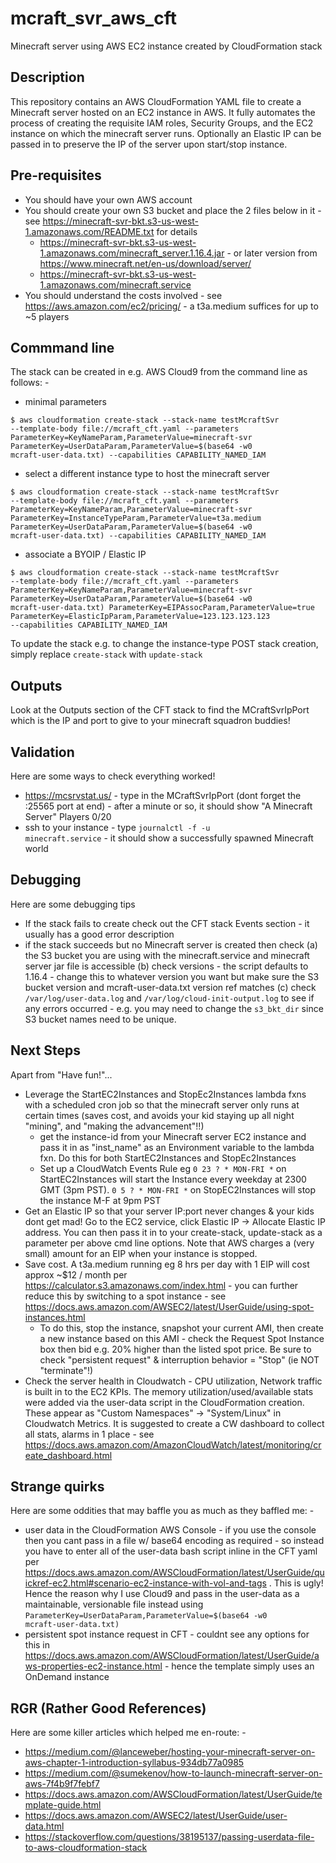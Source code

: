 # mcraft_svr_aws_cft
Minecraft server using AWS EC2 instance created by CloudFormation stack

## Description
This repository contains an AWS CloudFormation YAML file to create a Minecraft server hosted on an EC2 instance in AWS.
It fully automates the process of creating the requisite IAM roles, Security Groups, and the EC2 instance on which the minecraft server runs.
Optionally an Elastic IP can be passed in to preserve the IP of the server upon start/stop instance.

## Pre-requisites
* You should have your own AWS account
* You should create your own S3 bucket and place the 2 files below in it - see https://minecraft-svr-bkt.s3-us-west-1.amazonaws.com/README.txt for details
  * https://minecraft-svr-bkt.s3-us-west-1.amazonaws.com/minecraft_server.1.16.4.jar - or later version from https://www.minecraft.net/en-us/download/server/
  * https://minecraft-svr-bkt.s3-us-west-1.amazonaws.com/minecraft.service 
* You should understand the costs involved - see https://aws.amazon.com/ec2/pricing/ - a t3a.medium suffices for up to ~5 players 

## Commmand line
The stack can be created in e.g. AWS Cloud9 from the command line as follows: -

- minimal parameters

<code>$ aws cloudformation create-stack --stack-name testMcraftSvr --template-body file://mcraft_cft.yaml --parameters ParameterKey=KeyNameParam,ParameterValue=minecraft-svr ParameterKey=UserDataParam,ParameterValue=$(base64 -w0 mcraft-user-data.txt) --capabilities CAPABILITY_NAMED_IAM</code>

- select a different instance type to host the minecraft server

<code>$ aws cloudformation create-stack --stack-name testMcraftSvr --template-body file://mcraft_cft.yaml --parameters ParameterKey=KeyNameParam,ParameterValue=minecraft-svr ParameterKey=InstanceTypeParam,ParameterValue=t3a.medium ParameterKey=UserDataParam,ParameterValue=$(base64 -w0 mcraft-user-data.txt) --capabilities CAPABILITY_NAMED_IAM</code>

- associate a BYOIP / Elastic IP
 
<code>$ aws cloudformation create-stack --stack-name testMcraftSvr --template-body file://mcraft_cft.yaml --parameters ParameterKey=KeyNameParam,ParameterValue=minecraft-svr ParameterKey=UserDataParam,ParameterValue=$(base64 -w0 mcraft-user-data.txt) ParameterKey=EIPAssocParam,ParameterValue=true ParameterKey=ElasticIpParam,ParameterValue=123.123.123.123 --capabilities CAPABILITY_NAMED_IAM</code>

To update the stack e.g. to change the instance-type POST stack creation, simply replace <code>create-stack</code> with <code>update-stack</code>

## Outputs
Look at the Outputs section of the CFT stack to find the MCraftSvrIpPort which is the IP and port to give to your minecraft squadron buddies!	

## Validation
Here are some ways to check everything worked!
* https://mcsrvstat.us/ - type in the MCraftSvrIpPort (dont forget the :25565 port at end) - after a minute or so, it should show "A Minecraft Server" Players 0/20
* ssh to your instance - type <code>journalctl -f -u minecraft.service</code> - it should show a successfully spawned Minecraft world

## Debugging
Here are some debugging tips
* If the stack fails to create check out the CFT stack Events section - it usually has a good error description
* if the stack succeeds but no Minecraft server is created then check (a) the S3 bucket you are using with the minecraft.service and minecraft server jar file is accessible (b) check versions - the script defaults to 1.16.4 - change this to whatever version you want but make sure the S3 bucket version and mcraft-user-data.txt version ref matches (c) check <code>/var/log/user-data.log</code> and <code>/var/log/cloud-init-output.log</code> to see if any errors occurred - e.g. you may need to change the <code>s3_bkt_dir</code> since S3 bucket names need to be unique.

## Next Steps
Apart from "Have fun!"...
* Leverage the StartEC2Instances and StopEc2Instances lambda fxns with a scheduled cron job so that the minecraft server only runs at certain times (saves cost, and avoids your kid staying up all night "mining", and "making the advancement"!!)
  * get the instance-id from your Minecraft server EC2 instance and pass it in as "inst_name" as an Environment variable to the lambda fxn. Do this for both StartEC2Instances and StopEc2Instances
  * Set up a CloudWatch Events Rule eg <code>0 23 ? * MON-FRI *</code> on StartEC2Instances will start the Instance every weekday at 2300 GMT (3pm PST). <code>0 5 ? * MON-FRI *</code> on StopEC2Instances will stop the instance M-F at 9pm PST
* Get an Elastic IP so that your server IP:port never changes & your kids dont get mad! Go to the EC2 service, click Elastic IP -> Allocate Elastic IP address. You can then pass it in to your create-stack, update-stack as a parameter per above cmd line options. Note that AWS charges a (very small) amount for an EIP when your instance is stopped.
* Save cost. A t3a.medium running eg 8 hrs per day with 1 EIP will cost approx ~$12 / month per https://calculator.s3.amazonaws.com/index.html - you can further reduce this by switching to a spot instance - see https://docs.aws.amazon.com/AWSEC2/latest/UserGuide/using-spot-instances.html 
  * To do this, stop the instance, snapshot your current AMI, then create a new instance based on this AMI - check the Request Spot Instance box then bid e.g. 20% higher than the listed spot price. Be sure to check "persistent request" & interruption behavior = "Stop" (ie NOT "terminate"!)
* Check the server health in Cloudwatch - CPU utilization, Network traffic is built in to the EC2 KPIs. The memory utilization/used/available stats were added via the user-data script in the CloudFormation creation. These appear as "Custom Namespaces" -> "System/Linux" in Cloudwatch Metrics. It is suggested to create a CW dashboard to collect all stats, alarms in 1 place - see https://docs.aws.amazon.com/AmazonCloudWatch/latest/monitoring/create_dashboard.html 

## Strange quirks
Here are some oddities that may baffle you as much as they baffled me: -
* user data in the CloudFormation AWS Console - if you use the console then you cant pass in a file w/ base64 encoding as required - so instead you have to enter all of the user-data bash script inline in the CFT yaml per https://docs.aws.amazon.com/AWSCloudFormation/latest/UserGuide/quickref-ec2.html#scenario-ec2-instance-with-vol-and-tags . This is ugly! Hence the reason why I use Cloud9 and pass in the user-data as a maintainable, versionable file instead using <code>ParameterKey=UserDataParam,ParameterValue=$(base64 -w0 mcraft-user-data.txt)</code>
* persistent spot instance request in CFT - couldnt see any options for this in https://docs.aws.amazon.com/AWSCloudFormation/latest/UserGuide/aws-properties-ec2-instance.html - hence the template simply uses an OnDemand instance

## RGR (Rather Good References)
Here are some killer articles which helped me en-route: -
* https://medium.com/@lanceweber/hosting-your-minecraft-server-on-aws-chapter-1-introduction-syllabus-934db77a0985
* https://medium.com/@sumekenov/how-to-launch-minecraft-server-on-aws-7f4b9f7febf7
* https://docs.aws.amazon.com/AWSCloudFormation/latest/UserGuide/template-guide.html
* https://docs.aws.amazon.com/AWSEC2/latest/UserGuide/user-data.html
* https://stackoverflow.com/questions/38195137/passing-userdata-file-to-aws-cloudformation-stack
